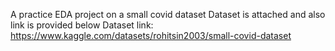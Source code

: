 A practice EDA project on a small covid dataset
Dataset is attached and also link is provided below
Dataset link: https://www.kaggle.com/datasets/rohitsin2003/small-covid-dataset
